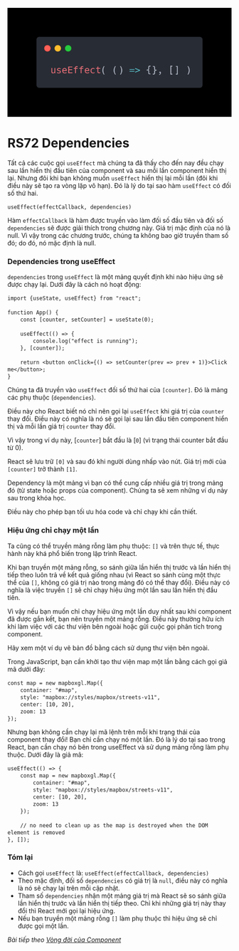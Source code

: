 ![Create-HTML-1](images/effect.webp) 

# RS72 Dependencies

Tất cả các cuộc gọi `useEffect` mà chúng ta đã thấy cho đến nay đều chạy sau lần hiển thị đầu tiên của component và sau mỗi lần component hiển thị lại. Nhưng đôi khi bạn không muốn `useEffect` hiển thị lại mỗi lần (đôi khi điều này sẽ tạo ra vòng lặp vô hạn). Đó là lý do tại sao hàm `useEffect` có đối số thứ hai.

```
useEffect(effectCallback, dependencies)
```

Hàm `effectCallback` là hàm được truyền vào làm đối số đầu tiên và đối số `dependencies` sẽ được giải thích trong chương này. Giá trị mặc định của nó là null. Vì vậy trong các chương trước, chúng ta không bao giờ truyền tham số đó; do đó, nó mặc định là null.

### Dependencies trong useEffect

`dependencies` trong `useEffect` là một mảng quyết định khi nào hiệu ứng sẽ được chạy lại. Dưới đây là cách nó hoạt động:

```
import {useState, useEffect} from "react";

function App() {
    const [counter, setCounter] = useState(0);

    useEffect(() => {
        console.log("effect is running");
    }, [counter]);

    return <button onClick={() => setCounter(prev => prev + 1)}>Click me</button>;
}
```

Chúng ta đã truyền vào `useEffect` đối số thứ hai của `[counter]`. Đó là mảng các phụ thuộc (`dependencies`).

Điều này cho React biết nó chỉ nên gọi lại `useEffect` khi giá trị của `counter` thay đổi. Điều này có nghĩa là nó sẽ gọi lại sau lần đầu tiên component hiển thị và mỗi lần giá trị `counter` thay đổi.

Vì vậy trong ví dụ này, [`counter`] bắt đầu là [`0`] (vì trạng thái counter bắt đầu từ 0).

React sẽ lưu trữ `[0]` và sau đó khi người dùng nhấp vào nút. Giá trị mới của `[counter]` trở thành `[1]`.

Dependency là một mảng vì bạn có thể cung cấp nhiều giá trị trong mảng đó (từ state hoặc props của component). Chúng ta sẽ xem những ví dụ này sau trong khóa học.

Điều này cho phép bạn tối ưu hóa code và chỉ chạy khi cần thiết.

### Hiệu ứng chỉ chạy một lần

Ta cũng có thể truyền mảng rỗng làm phụ thuộc: `[]` và trên thực tế, thực hành này khá phổ biến trong lập trình React.

Khi bạn truyền một mảng rỗng, so sánh giữa lần hiển thị trước và lần hiển thị tiếp theo luôn trả về kết quả giống nhau (vì React so sánh cùng một thực thể của `[]`, không có giá trị nào trong mảng đó có thể thay đổi). Điều này có nghĩa là việc truyền `[]` sẽ chỉ chạy hiệu ứng một lần sau lần hiển thị đầu tiên.

Vì vậy nếu bạn muốn chỉ chạy hiệu ứng một lần duy nhất sau khi component đã được gắn kết, bạn nên truyền một mảng rỗng. Điều này thường hữu ích khi làm việc với các thư viện bên ngoài hoặc gửi cuộc gọi phân tích trong component.

Hãy xem một ví dụ vẽ bản đồ bằng cách sử dụng thư viện bên ngoài.

Trong JavaScript, bạn cần khởi tạo thư viện map một lần bằng cách gọi giả mã dưới đây:

```
const map = new mapboxgl.Map({
    container: "#map",
    style: "mapbox://styles/mapbox/streets-v11",
    center: [10, 20],
    zoom: 13
});
```

Nhưng bạn không cần chạy lại mã lệnh trên mỗi khi trạng thái của component thay đổi! Bạn chỉ cần chạy nó một lần. Đó là lý do tại sao trong React, bạn cần chạy nó bên trong useEffect và sử dụng mảng rỗng làm phụ thuộc. Dưới đây là giả mã:

```
useEffect(() => {
    const map = new mapboxgl.Map({
        container: "#map",
        style: "mapbox://styles/mapbox/streets-v11",
        center: [10, 20],
        zoom: 13
    });

    // no need to clean up as the map is destroyed when the DOM element is removed 
}, []);
```

### Tóm lại

- Cách gọi `useEffect` là: `useEffect(effectCallback, dependencies)`
- Theo mặc định, đối số `dependencies` có giá trị là `null`, điều này có nghĩa là nó sẽ chạy lại trên mỗi cập nhật.
- Tham số `dependencies` nhận một mảng giá trị mà React sẽ so sánh giữa lần hiển thị trước và lần hiển thị tiếp theo. Chỉ khi những giá trị này thay đổi thì React mới gọi lại hiệu ứng.
- Nếu bạn truyền một mảng rỗng `[]` làm phụ thuộc thì hiệu ứng sẽ chỉ được gọi một lần.

*Bài tiếp theo [Vòng đời của Component](/lesson/session/session_73_lifecycle.md)*